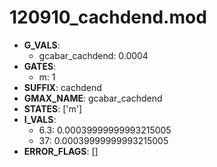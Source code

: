 # 120910_cachdend.mod

- **G_VALS**:
  - gcabar_cachdend: 0.0004
- **GATES**:
  - m: 1
- **SUFFIX**: cachdend
- **GMAX_NAME**: gcabar_cachdend
- **STATES**: ['m']
- **I_VALS**:
  - 6.3: 0.00039999999993215005
  - 37: 0.00039999999993215005
- **ERROR_FLAGS**: []
